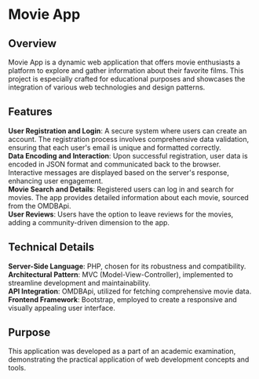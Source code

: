 # Movie App


## Overview

Movie App is a dynamic web application that offers movie enthusiasts a platform to explore and gather information about their favorite films.
This project is especially crafted for educational purposes and showcases the integration of various web technologies and design patterns.

## Features

**User Registration and Login**: A secure system where users can create an account. The registration process involves comprehensive data validation, ensuring that each user's email is unique and formatted correctly. <br>
**Data Encoding and Interaction**: Upon successful registration, user data is encoded in JSON format and communicated back to the browser. Interactive messages are displayed based on the server's response, enhancing user engagement. <br>
**Movie Search and Details**: Registered users can log in and search for movies. The app provides detailed information about each movie, sourced from the OMDBApi. <br>
**User Reviews**: Users have the option to leave reviews for the movies, adding a community-driven dimension to the app.

## Technical Details

**Server-Side Language**: PHP, chosen for its robustness and compatibility. <br>
**Architectural Pattern**: MVC (Model-View-Controller), implemented to streamline development and maintainability. <br>
**API Integration**: OMDBApi, utilized for fetching comprehensive movie data. <br>
**Frontend Framework**: Bootstrap, employed to create a responsive and visually appealing user interface. <br>

## Purpose
This application was developed as a part of an academic examination, demonstrating the practical application of web development concepts and tools.
